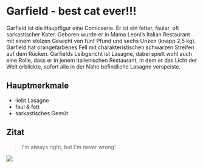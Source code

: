 # Garfield - best cat ever!!!
Garfield ist die Hauptfigur eine Comicserie. Er ist ein fetter, fauler, oft sarkastischer Kater. 
Geboren wurde er in Mama Leoni’s Italian Restaurant mit einem stolzen Gewicht von fünf Pfund und sechs Unzen (knapp 2,5 kg). 
Garfield hat orangefarbenes Fell mit charakteristischen schwarzen Streifen auf dem Rücken. Garfields Leibgericht ist Lasagne, dabei spielt wohl auch eine Rolle, dass er in jenem italienischen Restaurant, in dem er das Licht der Welt erblickte, sofort alle in der Nähe befindliche Lasagne verspeiste.

## Hauptmerkmale
* liebt Lasagne
* faul & fett
* sarkastisches Gemüt

## Zitat
> I'm always right, but I'm never wrong!

<img src="https://banner2.cleanpng.com/20190516/pcq/kisspng-garfield-minus-garfield-odie-clip-art-portable-net-bingo-clip-art-5cde1513cd6718.4961014815580582598413.jpg"/>



